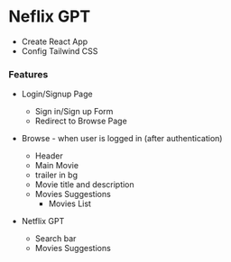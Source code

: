 # Neflix GPT

- Create React App
- Config Tailwind CSS

### Features

- Login/Signup Page

  - Sign in/Sign up Form
  - Redirect to Browse Page

- Browse - when user is logged in (after authentication)

  - Header
  - Main Movie
  - trailer in bg
  - Movie title and description
  - Movies Suggestions
    - Movies List

- Netflix GPT
  - Search bar
  - Movies Suggestions

